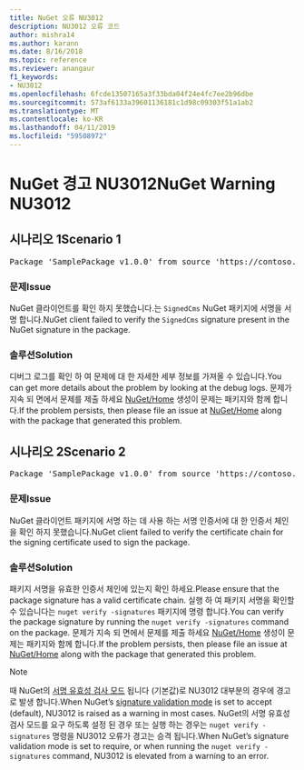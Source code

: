```yaml
---
title: NuGet 오류 NU3012
description: NU3012 오류 코드
author: mishra14
ms.author: karann
ms.date: 8/16/2018
ms.topic: reference
ms.reviewer: anangaur
f1_keywords:
- NU3012
ms.openlocfilehash: 6fcde13507165a3f33bda04f24e4fc7ee2b96dbe
ms.sourcegitcommit: 573af6133a39601136181c1d98c09303f51a1ab2
ms.translationtype: MT
ms.contentlocale: ko-KR
ms.lasthandoff: 04/11/2019
ms.locfileid: "59508972"
---
```

# <a name="nuget-warning-nu3012"></a><span data-ttu-id="d8fb8-103">NuGet 경고 NU3012</span><span class="sxs-lookup"><span data-stu-id="d8fb8-103">NuGet Warning NU3012</span></span>

## <a name="scenario-1"></a><span data-ttu-id="d8fb8-104">시나리오 1</span><span class="sxs-lookup"><span data-stu-id="d8fb8-104">Scenario 1</span></span>

<pre>Package 'SamplePackage v1.0.0' from source 'https://contoso.com/index.json': The primary signature validation failed.</pre>

### <a name="issue"></a><span data-ttu-id="d8fb8-105">문제</span><span class="sxs-lookup"><span data-stu-id="d8fb8-105">Issue</span></span>

<span data-ttu-id="d8fb8-106">NuGet 클라이언트를 확인 하지 못했습니다.는 `SignedCms` NuGet 패키지에 서명을 서명 합니다.</span><span class="sxs-lookup"><span data-stu-id="d8fb8-106">NuGet client failed to verify the `SignedCms` signature present in the NuGet signature in the package.</span></span>


### <a name="solution"></a><span data-ttu-id="d8fb8-107">솔루션</span><span class="sxs-lookup"><span data-stu-id="d8fb8-107">Solution</span></span>

<span data-ttu-id="d8fb8-108">디버그 로그를 확인 하 여 문제에 대 한 자세한 세부 정보를 가져올 수 있습니다.</span><span class="sxs-lookup"><span data-stu-id="d8fb8-108">You can get more details about the problem by looking at the debug logs.</span></span> <span data-ttu-id="d8fb8-109">문제가 지속 되 면에서 문제를 제출 하세요 [NuGet/Home](https://github.com/NuGet/Home/issues) 생성이 문제는 패키지와 함께 합니다.</span><span class="sxs-lookup"><span data-stu-id="d8fb8-109">If the problem persists, then please file an issue at [NuGet/Home](https://github.com/NuGet/Home/issues) along with the package that generated this problem.</span></span>



## <a name="scenario-2"></a><span data-ttu-id="d8fb8-110">시나리오 2</span><span class="sxs-lookup"><span data-stu-id="d8fb8-110">Scenario 2</span></span>

<pre>Package 'SamplePackage v1.0.0' from source 'https://contoso.com/index.json': The primary signature found a chain building issue:  A certificate chain processed, but terminated in a root certificate which is not trusted by the trust provider.</pre>

### <a name="issue"></a><span data-ttu-id="d8fb8-111">문제</span><span class="sxs-lookup"><span data-stu-id="d8fb8-111">Issue</span></span>

<span data-ttu-id="d8fb8-112">NuGet 클라이언트 패키지에 서명 하는 데 사용 하는 서명 인증서에 대 한 인증서 체인을 확인 하지 못했습니다.</span><span class="sxs-lookup"><span data-stu-id="d8fb8-112">NuGet client failed to verify the certificate chain for the signing certificate used to sign the package.</span></span>


### <a name="solution"></a><span data-ttu-id="d8fb8-113">솔루션</span><span class="sxs-lookup"><span data-stu-id="d8fb8-113">Solution</span></span>

<span data-ttu-id="d8fb8-114">패키지 서명을 유효한 인증서 체인에 있는지 확인 하세요.</span><span class="sxs-lookup"><span data-stu-id="d8fb8-114">Please ensure that the package signature has a valid certificate chain.</span></span> <span data-ttu-id="d8fb8-115">실행 하 여 패키지 서명을 확인할 수 있습니다는 `nuget verify -signatures` 패키지에 명령 합니다.</span><span class="sxs-lookup"><span data-stu-id="d8fb8-115">You can verify the package signature by running the `nuget verify -signatures` command on the package.</span></span> <span data-ttu-id="d8fb8-116">문제가 지속 되 면에서 문제를 제출 하세요 [NuGet/Home](https://github.com/NuGet/Home/issues) 생성이 문제는 패키지와 함께 합니다.</span><span class="sxs-lookup"><span data-stu-id="d8fb8-116">If the problem persists, then please file an issue at [NuGet/Home](https://github.com/NuGet/Home/issues) along with the package that generated this problem.</span></span>


> [!Note]
> <span data-ttu-id="d8fb8-117">때 NuGet의 [서명 유효성 검사 모드](https://docs.microsoft.com/en-us/nuget/consume-packages/installing-signed-packages#configure-package-signature-requirements) 됩니다 (기본값)로 NU3012 대부분의 경우에 경고로 발생 합니다.</span><span class="sxs-lookup"><span data-stu-id="d8fb8-117">When NuGet’s [signature validation mode](https://docs.microsoft.com/en-us/nuget/consume-packages/installing-signed-packages#configure-package-signature-requirements) is set to accept (default), NU3012 is raised as a warning in most cases.</span></span> <span data-ttu-id="d8fb8-118">NuGet의 서명 유효성 검사 모드를 요구 하도록 설정 된 경우 또는 실행 하는 경우는 `nuget verify -signatures` 명령을 NU3012 오류가 경고는 승격 됩니다.</span><span class="sxs-lookup"><span data-stu-id="d8fb8-118">When NuGet’s signature validation mode is set to require, or when running the `nuget verify -signatures` command, NU3012 is elevated from a warning to an error.</span></span> 

